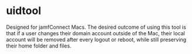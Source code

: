 # uidtool
Designed for jamfConnect Macs. The desired outcome of using this tool is that if a user changes their domain account outside of the Mac, their local account will be removed after every logout or reboot, while still preserving their home folder and files. 
